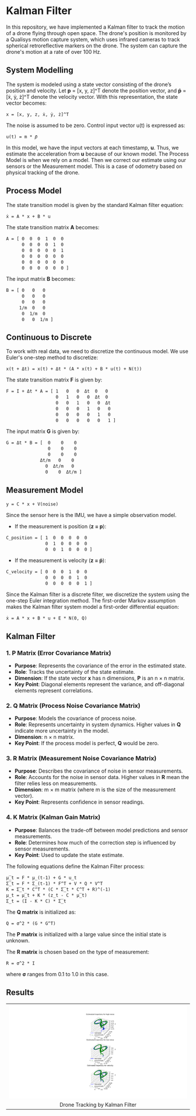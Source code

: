 # Kalman Filter

In this repository, we have implemented a Kalman filter to track the motion of a drone flying through open space. The drone's position is monitored by a Qualisys motion capture system, which uses infrared cameras to track spherical retroreflective markers on the drone. The system can capture the drone's motion at a rate of over 100 Hz.

## System Modelling

The system is modeled using a state vector consisting of the drone’s position and velocity. Let **p** = [x, y, z]^T denote the position vector, and **ṗ** = [ẋ, ẏ, ż]^T denote the velocity vector. With this representation, the state vector becomes:

```
x = [x, y, z, ẋ, ẏ, ż]^T
```

The noise is assumed to be zero. Control input vector u(t) is expressed as:

```
u(t) = m * 𝑝̈
```

In this model, we have the input vectors at each timestamp, **u**. Thus, we estimate the acceleration from **u** because of our known model. The Process Model is when we rely on a model. Then we correct our estimate using our sensors or the Measurement model. This is a case of odometry based on physical tracking of the drone.

## Process Model

The state transition model is given by the standard Kalman filter equation:

```
ẋ = A * x + B * u
```

The state transition matrix **A** becomes:

```
A = [ 0  0  0  1  0  0
      0  0  0  0  1  0
      0  0  0  0  0  1
      0  0  0  0  0  0
      0  0  0  0  0  0
      0  0  0  0  0  0 ]
```

The input matrix **B** becomes:

```
B = [ 0   0   0
      0   0   0
      0   0   0
     1/m  0   0
      0  1/m  0
      0   0  1/m ]
```

## Continuous to Discrete

To work with real data, we need to discretize the continuous model. We use Euler's one-step method to discretize:

```
x(t + Δt) = x(t) + Δt * (A * x(t) + B * u(t) + N(t))
```

The state transition matrix **F** is given by:

```
F = I + Δt * A = [ 1   0   0  Δt  0   0
                   0   1   0   0  Δt  0
                   0   0   1   0   0  Δt
                   0   0   0   1   0   0
                   0   0   0   0   1   0
                   0   0   0   0   0   1 ]
```

The input matrix **G** is given by:

```
G = Δt * B = [  0    0    0
                0    0    0
                0    0    0
             Δt/m   0    0
               0  Δt/m   0
               0    0  Δt/m ]
```

## Measurement Model

```
y = C * x + V(noise)
```

Since the sensor here is the IMU, we have a simple observation model.

- If the measurement is position (**z = p**):

```
C_position = [ 1  0  0  0  0  0
               0  1  0  0  0  0
               0  0  1  0  0  0 ]
```

- If the measurement is velocity (**z = ṗ**):

```
C_velocity = [ 0  0  0  1  0  0
               0  0  0  0  1  0
               0  0  0  0  0  1 ]
```

Since the Kalman filter is a discrete filter, we discretize the system using the one-step Euler integration method. The first-order Markov assumption makes the Kalman filter system model a first-order differential equation:

```
ẋ = A * x + B * u + E * N(0, Q)
```

## Kalman Filter

### 1. **P Matrix (Error Covariance Matrix)**
- **Purpose**: Represents the covariance of the error in the estimated state.
- **Role**: Tracks the uncertainty of the state estimate.
- **Dimension**: If the state vector **x** has n dimensions, **P** is an n × n matrix.
- **Key Point**: Diagonal elements represent the variance, and off-diagonal elements represent correlations.

### 2. **Q Matrix (Process Noise Covariance Matrix)**
- **Purpose**: Models the covariance of process noise.
- **Role**: Represents uncertainty in system dynamics. Higher values in **Q** indicate more uncertainty in the model.
- **Dimension**: n × n matrix.
- **Key Point**: If the process model is perfect, **Q** would be zero.

### 3. **R Matrix (Measurement Noise Covariance Matrix)**
- **Purpose**: Describes the covariance of noise in sensor measurements.
- **Role**: Accounts for the noise in sensor data. Higher values in **R** mean the filter relies less on measurements.
- **Dimension**: m × m matrix (where m is the size of the measurement vector).
- **Key Point**: Represents confidence in sensor readings.

### 4. **K Matrix (Kalman Gain Matrix)**
- **Purpose**: Balances the trade-off between model predictions and sensor measurements.
- **Role**: Determines how much of the correction step is influenced by sensor measurements.
- **Key Point**: Used to update the state estimate.

The following equations define the Kalman Filter process:

```
μ̅_t = F * μ_(t-1) + G * u_t
Σ̅_t = F * Σ_(t-1) * F^T + V * Q * V^T
K = Σ̅_t * C^T * (C * Σ̅_t * C^T + R)^(-1)
μ_t = μ̅_t + K * (z_t - C * μ̅_t)
Σ_t = (I - K * C) * Σ̅_t
```

The **Q matrix** is initialized as:

```
Q = σ^2 * (G * G^T)
```

The **P matrix** is initialized with a large value since the initial state is unknown.

The **R matrix** is chosen based on the type of measurement:

```
R = σ^2 * I
```

where **σ** ranges from 0.1 to 1.0 in this case.

## Results
<table>
  <tr>
      <td align = "center"> <img src="./Output.png"> </td>
  </tr>
  <tr>
      <td align = "center"> Drone Tracking by Kalman Filter </td>
  </tr>
</table>
